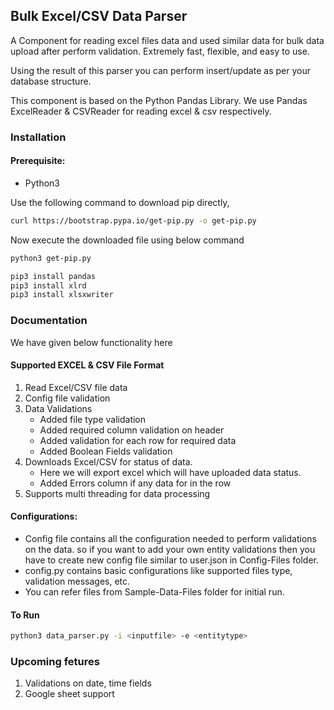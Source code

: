 ## Bulk Excel/CSV Data Parser

A Component for reading excel files data and used similar data for bulk data upload after perform validation. Extremely fast, flexible, and easy to use. 

Using the result of this parser you can perform insert/update as per your database structure.

This component is based on the Python Pandas Library. We use Pandas ExcelReader & CSVReader for reading excel & csv respectively.

### Installation

#### Prerequisite:
- Python3


Use the following command to download pip directly,

```bash
curl https://bootstrap.pypa.io/get-pip.py -o get-pip.py
```
Now execute the downloaded file using below command

```bash
python3 get-pip.py
```

```bash
pip3 install pandas
pip3 install xlrd
pip3 install xlsxwriter
```
### Documentation

We have given below functionality here

#### Supported EXCEL & CSV File Format

1. Read Excel/CSV file data
2. Config file validation
3. Data Validations
    - Added file type validation
	- Added required column validation on header
	- Added validation for each row for required data
    - Added Boolean Fields validation
4. Downloads Excel/CSV for status of data.
	- Here we will export excel which will have uploaded data status.
	- Added Errors column if any data for in the row
5. Supports multi threading for data processing

#### Configurations:
- Config file contains all the configuration needed to perform validations on the data. so if you want to add your own entity validations then you have to create new config file similar to user.json in Config-Files folder. 
- config.py contains basic configurations like supported files type, validation messages, etc.
- You can refer files from Sample-Data-Files folder for initial run. 

#### To Run 

```bash
python3 data_parser.py -i <inputfile> -e <entitytype>
```

### Upcoming fetures

1. Validations on date, time fields
2. Google sheet support 